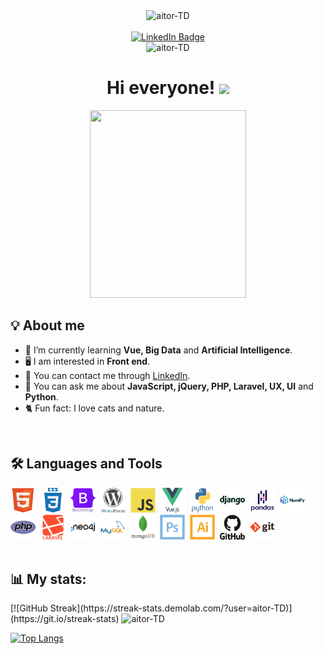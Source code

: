 <div id="header" align="center">
  <img src="https://github.com/aitor-TD/images/blob/main/code.png" width="200" alt="aitor-TD"/>
  <br>
  <br>
  <div id="badges">
    <a href="https://es.linkedin.com/in/aitortrillod%C3%ADaz">
      <img src="https://img.shields.io/badge/LinkedIn-9cf?style=for-the-badge&logo=linkedin&logoColor=black" alt="LinkedIn Badge"/>
    </a>
  </div>
  <img src="https://komarev.com/ghpvc/?username=aitor-TD&style=for-the-badge&color=grey" alt="aitor-TD"/>
  <h1>
    Hi everyone!
    <img src="https://media.giphy.com/media/hvRJCLFzcasrR4ia7z/giphy.gif" width="30px"/>
  </h1>
  <div align="center">
  <img src="https://media.giphy.com/media/MT5UUV1d4CXE2A37Dg/giphy.gif" width="250" height="300"/>
</div>
</div>


### <h2>💡 About me</h2>

  - 📗 I’m currently learning **Vue, Big Data** and **Artificial Intelligence**.
  - 🖥️ I am interested in **Front end**.
  - 📱 You can contact me through <a href="https://es.linkedin.com/in/aitortrillod%C3%ADaz">LinkedIn</a>.
  - 📩 You can ask me about **JavaScript, jQuery, PHP, Laravel, UX, UI** and **Python**.
  - 🐈 Fun fact: I love cats and nature.

<br>
<h2>🛠️ Languages and Tools</h2>
<div>
  <img src="https://github.com/devicons/devicon/blob/master/icons/html5/html5-original.svg" title="HTML5" alt="HTML" width="40" height="40"/>&nbsp;
  <img src="https://github.com/devicons/devicon/blob/master/icons/css3/css3-plain-wordmark.svg"  title="CSS3" alt="CSS" width="40" height="40"/>&nbsp;
  <img src="https://github.com/devicons/devicon/blob/master/icons/bootstrap/bootstrap-original-wordmark.svg" title="Bootstrap" alt="Bootstrap" width="40" height="40"/>&nbsp;
   <img src="https://github.com/devicons/devicon/blob/master/icons/wordpress/wordpress-original.svg" title="wordpress" alt="wordpress" width="40" height="40"/>&nbsp;
  <img src="https://github.com/devicons/devicon/blob/master/icons/javascript/javascript-original.svg" title="JavaScript" alt="JavaScript" width="40" height="40"/>&nbsp;
  <img src="https://github.com/devicons/devicon/blob/master/icons/vuejs/vuejs-original-wordmark.svg" title="vuejs" alt="vuejs" width="40" height="40"/>&nbsp;
  <img src="https://github.com/devicons/devicon/blob/master/icons/python/python-original-wordmark.svg" title="python" alt="python" width="40" height="40"/>&nbsp;
  <img src="https://github.com/devicons/devicon/blob/master/icons/django/django-plain-wordmark.svg" title="django" alt="django" width="40" height="40"/>&nbsp;
  <img src="https://github.com/devicons/devicon/blob/master/icons/pandas/pandas-original-wordmark.svg" title="pandas" alt="pandas" width="40" height="40"/>&nbsp;
  <img src="https://github.com/devicons/devicon/blob/master/icons/numpy/numpy-original-wordmark.svg" title="numpy" alt="numpy" width="40" height="40"/>&nbsp;
  <img src="https://github.com/devicons/devicon/blob/master/icons/php/php-original.svg" title="PHP" alt="PHP" width="40" height="40"/>&nbsp;
  <img src="https://github.com/devicons/devicon/blob/master/icons/laravel/laravel-plain-wordmark.svg" title="Laravel" alt="Laravel" width="40" height="40"/>&nbsp;
  <img src="https://github.com/devicons/devicon/blob/master/icons/neo4j/neo4j-original-wordmark.svg" title="Neo4j" alt="Neo4j" width="40" height="40"/>&nbsp;
  <img src="https://github.com/devicons/devicon/blob/master/icons/mysql/mysql-original-wordmark.svg" title="MySQL" alt="MySQL" width="40" height="40"/>&nbsp;
  <img src="https://github.com/devicons/devicon/blob/master/icons/mongodb/mongodb-original-wordmark.svg" title="MongoDB" alt="MongoDB" width="40" height="40"/>&nbsp;
   <img src="https://github.com/devicons/devicon/blob/master/icons/photoshop/photoshop-line.svg" title="Photoshop" alt="Photoshop" width="40" height="40"/>&nbsp;
  <img src="https://github.com/devicons/devicon/blob/master/icons/illustrator/illustrator-line.svg" title="Illustrator" alt="Illustrator" width="40" height="40"/>&nbsp;
  <img src="https://github.com/devicons/devicon/blob/master/icons/github/github-original-wordmark.svg" title="GitHub" alt="GitHub" width="40" height="40"/>&nbsp;
  <img src="https://github.com/devicons/devicon/blob/master/icons/git/git-original-wordmark.svg" title="Git" alt="Git" width="40" height="40"/>&nbsp;
</div>

<br>
<h2>📊 My stats:</h2>
[![GitHub Streak](https://streak-stats.demolab.com/?user=aitor-TD)](https://git.io/streak-stats)

<img src="https://github-readme-stats.vercel.app/api?username=aitor-TD&show_icons=true&theme=omni" alt="aitor-TD"/>

[![Top Langs](https://github-readme-stats.vercel.app/api/top-langs/?username=aitor-TD&layout=compact&theme=vision-friendly-dark)](https://github.com/anuraghazra/github-readme-stats)



<!--
  <img src="https://github-readme-stats.vercel.app/api?username=aitor-TD&show_icons=true&theme=omni" alt="aitor-TD"/>

-->
